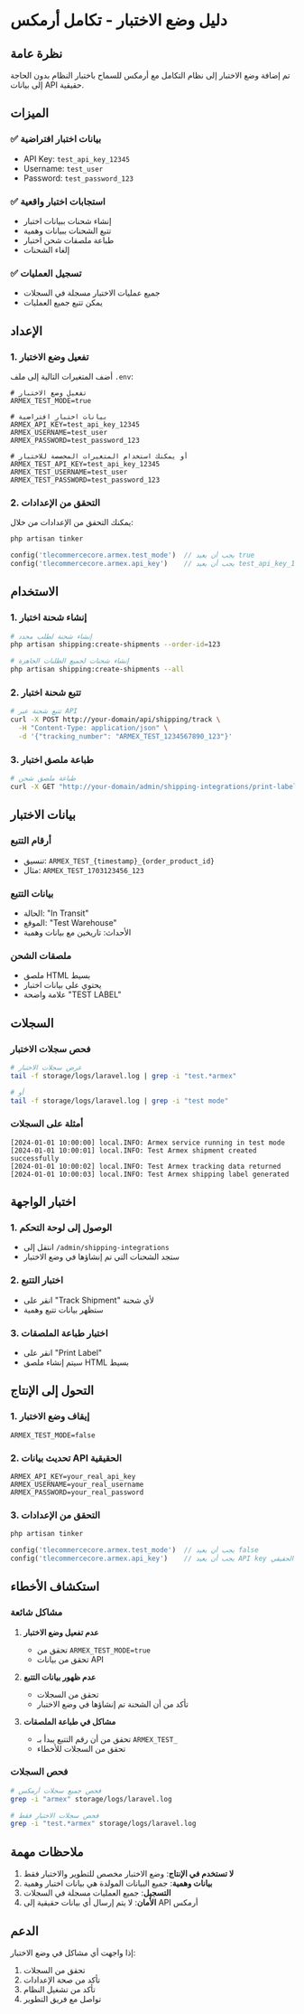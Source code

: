 # دليل وضع الاختبار - تكامل أرمكس

## نظرة عامة

تم إضافة وضع الاختبار إلى نظام التكامل مع أرمكس للسماح باختبار النظام بدون الحاجة إلى بيانات API حقيقية.

## الميزات

### ✅ بيانات اختبار افتراضية

- API Key: `test_api_key_12345`
- Username: `test_user`
- Password: `test_password_123`

### ✅ استجابات اختبار واقعية

- إنشاء شحنات ببيانات اختبار
- تتبع الشحنات ببيانات وهمية
- طباعة ملصقات شحن اختبار
- إلغاء الشحنات

### ✅ تسجيل العمليات

- جميع عمليات الاختبار مسجلة في السجلات
- يمكن تتبع جميع العمليات

## الإعداد

### 1. تفعيل وضع الاختبار

أضف المتغيرات التالية إلى ملف `.env`:

```env
# تفعيل وضع الاختبار
ARMEX_TEST_MODE=true

# بيانات اختبار افتراضية
ARMEX_API_KEY=test_api_key_12345
ARMEX_USERNAME=test_user
ARMEX_PASSWORD=test_password_123

# أو يمكنك استخدام المتغيرات المخصصة للاختبار
ARMEX_TEST_API_KEY=test_api_key_12345
ARMEX_TEST_USERNAME=test_user
ARMEX_TEST_PASSWORD=test_password_123
```

### 2. التحقق من الإعدادات

يمكنك التحقق من الإعدادات من خلال:

```bash
php artisan tinker
```

```php
config('tlecommercecore.armex.test_mode')  // يجب أن يعيد true
config('tlecommercecore.armex.api_key')    // يجب أن يعيد test_api_key_12345
```

## الاستخدام

### 1. إنشاء شحنة اختبار

```bash
# إنشاء شحنة لطلب محدد
php artisan shipping:create-shipments --order-id=123

# إنشاء شحنات لجميع الطلبات الجاهزة
php artisan shipping:create-shipments --all
```

### 2. تتبع شحنة اختبار

```bash
# تتبع شحنة عبر API
curl -X POST http://your-domain/api/shipping/track \
  -H "Content-Type: application/json" \
  -d '{"tracking_number": "ARMEX_TEST_1234567890_123"}'
```

### 3. طباعة ملصق اختبار

```bash
# طباعة ملصق شحن
curl -X GET "http://your-domain/admin/shipping-integrations/print-label?tracking_number=ARMEX_TEST_1234567890_123"
```

## بيانات الاختبار

### أرقام التتبع

- تنسيق: `ARMEX_TEST_{timestamp}_{order_product_id}`
- مثال: `ARMEX_TEST_1703123456_123`

### بيانات التتبع

- الحالة: "In Transit"
- الموقع: "Test Warehouse"
- الأحداث: تاريخين مع بيانات وهمية

### ملصقات الشحن

- ملصق HTML بسيط
- يحتوي على بيانات اختبار
- علامة واضحة "TEST LABEL"

## السجلات

### فحص سجلات الاختبار

```bash
# عرض سجلات الاختبار
tail -f storage/logs/laravel.log | grep -i "test.*armex"

# أو
tail -f storage/logs/laravel.log | grep -i "test mode"
```

### أمثلة على السجلات

```
[2024-01-01 10:00:00] local.INFO: Armex service running in test mode
[2024-01-01 10:00:01] local.INFO: Test Armex shipment created successfully
[2024-01-01 10:00:02] local.INFO: Test Armex tracking data returned
[2024-01-01 10:00:03] local.INFO: Test Armex shipping label generated
```

## اختبار الواجهة

### 1. الوصول إلى لوحة التحكم

- انتقل إلى `/admin/shipping-integrations`
- ستجد الشحنات التي تم إنشاؤها في وضع الاختبار

### 2. اختبار التتبع

- انقر على "Track Shipment" لأي شحنة
- ستظهر بيانات تتبع وهمية

### 3. اختبار طباعة الملصقات

- انقر على "Print Label"
- سيتم إنشاء ملصق HTML بسيط

## التحول إلى الإنتاج

### 1. إيقاف وضع الاختبار

```env
ARMEX_TEST_MODE=false
```

### 2. تحديث بيانات API الحقيقية

```env
ARMEX_API_KEY=your_real_api_key
ARMEX_USERNAME=your_real_username
ARMEX_PASSWORD=your_real_password
```

### 3. التحقق من الإعدادات

```bash
php artisan tinker
```

```php
config('tlecommercecore.armex.test_mode')  // يجب أن يعيد false
config('tlecommercecore.armex.api_key')    // يجب أن يعيد API key الحقيقي
```

## استكشاف الأخطاء

### مشاكل شائعة

1. **عدم تفعيل وضع الاختبار**

   - تحقق من `ARMEX_TEST_MODE=true`
   - تحقق من بيانات API

2. **عدم ظهور بيانات التتبع**

   - تحقق من السجلات
   - تأكد من أن الشحنة تم إنشاؤها في وضع الاختبار

3. **مشاكل في طباعة الملصقات**
   - تحقق من أن رقم التتبع يبدأ بـ `ARMEX_TEST_`
   - تحقق من السجلات للأخطاء

### فحص السجلات

```bash
# فحص جميع سجلات أرمكس
grep -i "armex" storage/logs/laravel.log

# فحص سجلات الاختبار فقط
grep -i "test.*armex" storage/logs/laravel.log
```

## ملاحظات مهمة

1. **لا تستخدم في الإنتاج**: وضع الاختبار مخصص للتطوير والاختبار فقط
2. **بيانات وهمية**: جميع البيانات المولدة هي بيانات اختبار وهمية
3. **التسجيل**: جميع العمليات مسجلة في السجلات
4. **الأمان**: لا يتم إرسال أي بيانات حقيقية إلى API أرمكس

## الدعم

إذا واجهت أي مشاكل في وضع الاختبار:

1. تحقق من السجلات
2. تأكد من صحة الإعدادات
3. تأكد من تشغيل النظام
4. تواصل مع فريق التطوير

